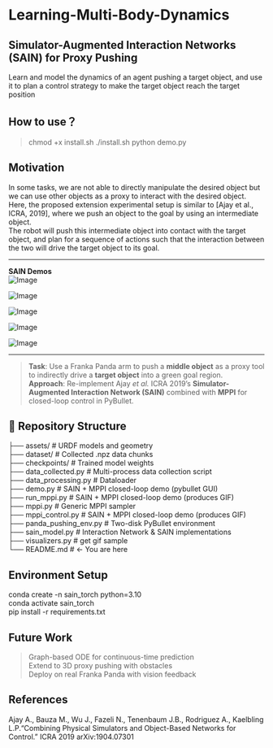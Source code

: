 # Learning-Multi-Body-Dynamics
## Simulator-Augmented Interaction Networks (SAIN) for Proxy Pushing  
Learn and model the dynamics of an agent pushing a target object, and use it to plan a control strategy to make the target object reach the target position  

## How to use？
> chmod +x install.sh
> ./install.sh
> python demo.py

## Motivation
In some tasks, we are not able to directly manipulate the desired object but we can use other objects as a proxy to interact with the desired object. Here, the proposed extension experimental setup is similar to [Ajay et al., ICRA, 2019], where we push an object to the goal by using an intermediate object.   
The robot will push this intermediate object into contact with the target object, and plan for a sequence of actions such that the interaction between the two will drive the target object to its goal.  

---
**SAIN Demos**  
![Image](https://github.com/user-attachments/assets/20b7ea1d-b6cd-4891-a6a8-8370b0537e3c)

![Image](https://github.com/user-attachments/assets/6ff2f3f6-bee2-40b3-97bf-924ed00021b8)

![Image](https://github.com/user-attachments/assets/cdb7b1ff-7b4d-46bb-a48f-b3432ff288dc)

![Image](https://github.com/user-attachments/assets/30182c2f-31c8-4505-9554-6eff1739ee0e)

![Image](https://github.com/user-attachments/assets/8b9bf545-34ea-4391-a9c1-70cb3e327ff8)

---
> **Task**: Use a Franka Panda arm to push a **middle object**  as a proxy tool to indirectly drive a **target object**  into a green goal region.    
> **Approach**: Re-implement Ajay *et al.* ICRA 2019’s **Simulator-Augmented Interaction Network (SAIN)** combined with **MPPI** for closed-loop control in PyBullet.  



## 📂 Repository Structure  
├── assets/ # URDF models and geometry  
├── dataset/ # Collected .npz data chunks   
├── checkpoints/ # Trained model weights   
├── data_collected.py # Multi-process data collection script  
├── data_processing.py # Dataloader   
├── demo.py # SAIN + MPPI closed-loop demo (pybullet GUI)   
├── run_mppi.py # SAIN + MPPI closed-loop demo (produces GIF)   
├── mppi.py # Generic MPPI sampler   
├── mppi_control.py # SAIN + MPPI closed-loop demo (produces GIF)   
├── panda_pushing_env.py # Two-disk PyBullet environment   
├── sain_model.py # Interaction Network & SAIN implementations   
├── visualizers.py # get gif sample  
└── README.md # ← You are here  

## Environment Setup
conda create -n sain_torch python=3.10  
conda activate sain_torch  
pip install -r requirements.txt  

## Future Work
> Graph-based ODE for continuous-time prediction  
> Extend to 3D proxy pushing with obstacles  
> Deploy on real Franka Panda with vision feedback  

## References
Ajay A., Bauza M., Wu J., Fazeli N., Tenenbaum J.B., Rodriguez A., Kaelbling L.P.“Combining Physical Simulators and Object-Based Networks for Control.” ICRA 2019 arXiv:1904.07301  
